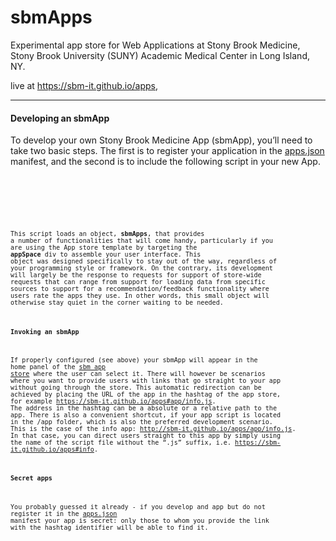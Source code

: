 # sbmApps

Experimental app store for Web Applications at Stony Brook Medicine, Stony Brook University (SUNY) Academic Medical Center in Long Island, NY.

live at https://sbm-it.github.io/apps,

___

#### Developing an sbmApp

To develop your own Stony Brook Medicine App (sbmApp), you’ll need to take two basic steps. The first is to register your application in the [apps.json](https://github.com/sbm-it/apps/blob/gh-pages/app/apps.json) manifest, and the second is to include the following script in your new App.


<code>

<script src=“http://sbm-it.github.io/apps/sbmApps.js”>lala</script>

<code>

This script loads an object, **sbmApps**, that provides a number of functionalities that will come handy, particularly if you are using the App store template by targeting the **appSpace** div to assemble your user interface. This object was designed specifically to stay out of the way, regardless of your programming style or framework. On the contrary, its development will largely be the response to requests for support of store-wide requests that can range from support for loading data from specific sources to support for a recommendation/feedback functionality where users rate the apps they use. In other words, this small object will otherwise stay quiet in the corner waiting to be needed.


#### Invoking an sbmApp ####

If properly configured (see above) your sbmApp will appear in the home panel of the [sbm app store](https://sbm-it.github.io/apps) where the user can select it. There will however be scenarios where you want to provide users with links that go straight to your app without going through the store. This automatic redirection can be achieved by placing the URL of the app in the hashtag of the app store, for example https://sbm-it.github.io/apps#app/info.js. The address in the hashtag can be a absolute or a relative path to the app. There is also a convenient shortcut, if your app script is located in the /app folder, which is also the preferred development scenario. This is the case of the info app: http://sbm-it.github.io/apps/app/info.js. In that case, you can direct users straight to this app by simply using the name of the script file without the “.js” suffix, i.e. https://sbm-it.github.io/apps#info.


#### Secret apps ####

You probably guessed it already - if you develop and app but do not register it in the [apps.json](https://github.com/sbm-it/apps/blob/gh-pages/app/apps.json) manifest your app is secret: only those to whom you provide the link with the hashtag identifier will be able to find it.


